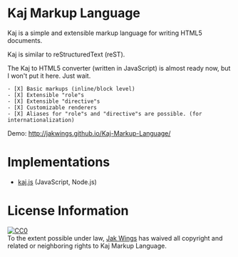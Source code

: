 Kaj Markup Language
===================

Kaj is a simple and extensible markup language for writing HTML5 documents.

Kaj is similar to reStructuredText (reST).

The Kaj to HTML5 converter (written in JavaScript) is almost ready now, but I won't put it here. Just wait.

    - [X] Basic markups (inline/block level)
    - [X] Extensible "role"s
    - [X] Extensible "directive"s
    - [X] Customizable renderers
    - [X] Aliases for "role"s and "directive"s are possible. (for internationalization)

Demo: http://jakwings.github.io/Kaj-Markup-Language/

Implementations
===============

* [kaj.js](https://github.com/jakwings/kaj.js) (JavaScript, Node.js)

License Information
===================

<p xmlns:dct="http://purl.org/dc/terms/">
  <a rel="license"
     href="http://creativecommons.org/publicdomain/zero/1.0/">
    <img src="http://i.creativecommons.org/p/zero/1.0/88x31.png" style="border-style: none;" alt="CC0" />
  </a>
  <br />
  To the extent possible under law,
  <a rel="dct:publisher"
     href="https://github.com/jakwings/Kaj-Markup-Language">
    <span property="dct:title">Jak Wings</span></a>
  has waived all copyright and related or neighboring rights to
  <span property="dct:title">Kaj Markup Language</span>.
</p>
